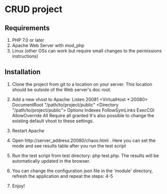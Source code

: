 # CRUD project

## Requirements

1. PHP 7.0 or later
2. Apache Web Server with mod_php
3. Linux (other OSs can work but require small changes to the permissions instructions)

## Installation

1. Clone the project from git to a location on your server.  This location should be outside of the Web server's doc root.

2. Add a new vhost to Apache:
	Listen 20081
	<VirtualHost *:20080>
	DocumentRoot "/path/to/project/public"
	<Directory "/path/to/project/public">
	   Options Indexes FollowSymLinks ExecCGI
	   AllowOverride All
	   Require all granted
	  </Directory>
	</VirtualHost>
   It's also possible to change the existing default vhost to these settings.
   
3. Restart Apache

4. Open http://server_address:20080/chaos.html . Here you can set the mode and see results table after you run the test script

5. Run the test script from test directory: php test.php. The results will be automatically updated in the browser.

6. You can change the configuration json file in the 'module' directory, refresh the application and repeat the steps: 4-5

7. Enjoy!

